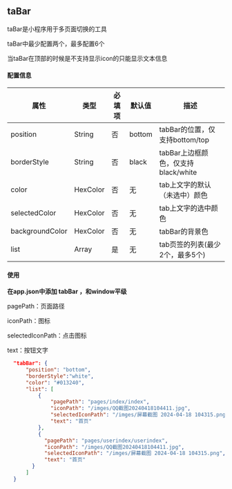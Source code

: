 ## taBar

taBar是小程序用于多页面切换的工具

taBar中最少配置两个，最多配置6个

当taBar在顶部的时候是不支持显示icon的只能显示文本信息

#### 配置信息

| 属性            | 类型     | 必填项 | 默认值 | 描述                                |
| --------------- | -------- | ------ | ------ | ----------------------------------- |
| position        | String   | 否     | bottom | tabBar的位置，仅支持bottom/top      |
| borderStyle     | String   | 否     | black  | tabBar上边框颜色，仅支持black/white |
| color           | HexColor | 否     | 无     | tab上文字的默认（未选中）颜色       |
| selectedColor   | HexColor | 否     | 无     | tab上文字的选中颜色                 |
| backgroundColor | HexColor | 否     | 无     | tabBar的背景色                      |
| list            | Array    | 是     | 无     | tab页签的列表(最少2个，最多5个)     |

#### 使用

**在app.json中添加 tabBar ，和window平级**

pagePath：页面路径

iconPath：图标

selectedIconPath：点击图标

text：按钮文字

``` json
  "tabBar": {
      "position": "bottom",
      "borderStyle":"white",
      "color": "#013240",
      "list": [
          {
              "pagePath": "pages/index/index",
              "iconPath": "/imges/QQ截图20240418104411.jpg",
              "selectedIconPath": "/imges/屏幕截图 2024-04-18 104315.png",
              "text": "首页"
          },
          {
            "pagePath": "pages/userindex/userindex",
            "iconPath": "/imges/QQ截图20240418104411.jpg",
            "selectedIconPath": "/imges/屏幕截图 2024-04-18 104315.png",
            "text": "首页"
        }
      ]
  }
```
